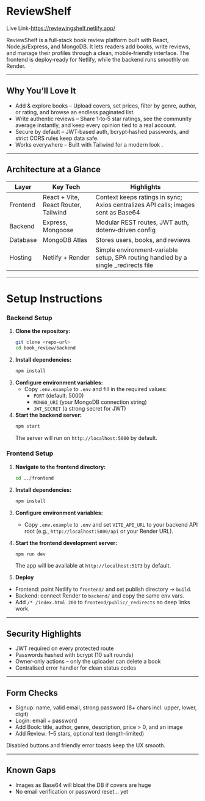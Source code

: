 # ReviewShelf
Live Link-https://reviewingshelf.netlify.app/

ReviewShelf is a full‑stack book review platform built with React, Node.js/Express, and MongoDB. It lets readers add books, write reviews, and manage their profiles through a clean, mobile‑friendly interface. The frontend is deploy‑ready for Netlify, while the backend runs smoothly on Render.

---

## Why You’ll Love It

* Add & explore books – Upload covers, set prices, filter by genre, author, or rating, and browse an endless paginated list.
* Write authentic reviews – Share 1‑to‑5 star ratings, see the community average instantly, and keep every opinion tied to a real account.
* Secure by default – JWT‑based auth, bcrypt‑hashed passwords, and strict CORS rules keep data safe.
* Works everywhere – Built with Tailwind for a modern look .
---

## Architecture at a Glance

| Layer    | Key Tech                             | Highlights                                                                          |
| -------- | ------------------------------------ | ----------------------------------------------------------------------------------- |
| Frontend | React + Vite, React Router, Tailwind | Context keeps ratings in sync; Axios centralizes API calls; images sent as Base64   |
| Backend  | Express, Mongoose                    | Modular REST routes, JWT auth, dotenv‑driven config                                 |
| Database | MongoDB Atlas                        | Stores users, books, and reviews                                                    |
| Hosting  | Netlify + Render                     | Simple environment‑variable setup, SPA routing handled by a single \_redirects file |

---

# Setup Instructions

### Backend Setup
1. **Clone the repository:**
   ```bash
   git clone <repo-url>
   cd book_review/backend
   ```
2. **Install dependencies:**
   ```bash
   npm install
   ```
3. **Configure environment variables:**
   - Copy `.env.example` to `.env` and fill in the required values:
     - `PORT` (default: 5000)
     - `MONGO_URI` (your MongoDB connection string)
     - `JWT_SECRET` (a strong secret for JWT)
4. **Start the backend server:**
   ```bash
   npm start
   ```
   The server will run on `http://localhost:5000` by default.

### Frontend Setup
1. **Navigate to the frontend directory:**
   ```bash
   cd ../frontend
   ```
2. **Install dependencies:**
   ```bash
   npm install
   ```
3. **Configure environment variables:**
   - Copy `.env.example` to `.env` and set `VITE_API_URL` to your backend API root (e.g., `http://localhost:5000/api` or your Render URL).
4. **Start the frontend development server:**
   ```bash
   npm run dev
   ```
   The app will be available at `http://localhost:5173` by default.


4. **Deploy**

* Frontend: point Netlify to `frontend/` and set publish directory → `build`.
* Backend: connect Render to `backend/` and copy the same env vars.
* Add `/* /index.html 200` to `frontend/public/_redirects` so deep links work.

---

## Security Highlights

* JWT required on every protected route
* Passwords hashed with bcrypt (10 salt rounds)
* Owner‑only actions – only the uploader can delete a book
* Centralised error handler for clean status codes

---

## Form Checks

* Signup: name, valid email, strong password (8+ chars incl. upper, lower, digit)
* Login: email + password
* Add Book: title, author, genre, description, price > 0, and an image
* Add Review: 1–5 stars, optional text (length‑limited)

Disabled buttons and friendly error toasts keep the UX smooth.

---

## Known Gaps

* Images as Base64 will bloat the DB if covers are huge
* No email verification or password reset… yet



